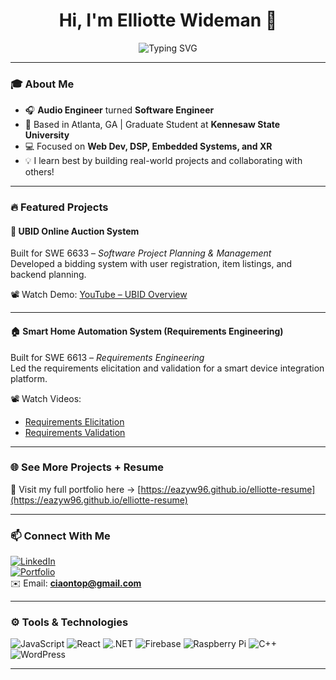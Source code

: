 <h1 align="center">Hi, I'm Elliotte Wideman 👋</h1>

<p align="center">
  <img src="https://readme-typing-svg.herokuapp.com?font=Fira+Code&size=24&pause=1000&color=00F7FF&center=true&vCenter=true&width=1000&lines=Audio+Engineer+%7C+SWE+Student+at+KSU;Full+Stack+Dev+%7C+DSP+%7C+XR+Projects;Learning+By+Building+Cool+Things+🚀" alt="Typing SVG" />
</p>

---

### 🎓 About Me

- 🎧 **Audio Engineer** turned **Software Engineer**
- 📍 Based in Atlanta, GA | Graduate Student at **Kennesaw State University**
- 💻 Focused on **Web Dev, DSP, Embedded Systems, and XR**
- 💡 I learn best by building real-world projects and collaborating with others!

---

### 🔥 Featured Projects

#### 🧾 UBID Online Auction System  
Built for SWE 6633 – *Software Project Planning & Management*  
Developed a bidding system with user registration, item listings, and backend planning.

📽️ Watch Demo: [YouTube – UBID Overview](https://youtu.be/-ZaHCMiuxE0)

---

#### 🏠 Smart Home Automation System (Requirements Engineering)  
Built for SWE 6613 – *Requirements Engineering*  
Led the requirements elicitation and validation for a smart device integration platform.

📽️ Watch Videos:  
- [Requirements Elicitation](https://youtu.be/ytfXdI5lkU8)  
- [Requirements Validation](https://youtu.be/IetucvQaaLs)

---

### 🌐 See More Projects + Resume  
📂 Visit my full portfolio here → [https://eazyw96.github.io/elliotte-resume](https://eazyw96.github.io/elliotte-resume)

---

### 📫 Connect With Me

[![LinkedIn](https://img.shields.io/badge/LinkedIn-elliottewideman007-blue?style=flat-square&logo=linkedin)](https://www.linkedin.com/in/elliottewideman007/)  
[![Portfolio](https://img.shields.io/badge/Portfolio-eazyw96.github.io-blueviolet?style=flat-square&logo=github)](https://eazyw96.github.io/elliotte-resume/)  
✉️ Email: **ciaontop@gmail.com**

---

### ⚙️ Tools & Technologies

![JavaScript](https://img.shields.io/badge/JavaScript-F7DF1E?style=flat-square&logo=javascript&logoColor=black)
![React](https://img.shields.io/badge/React-20232A?style=flat-square&logo=react&logoColor=61DAFB)
![.NET](https://img.shields.io/badge/.NET-512BD4?style=flat-square&logo=dotnet&logoColor=white)
![Firebase](https://img.shields.io/badge/Firebase-FFCA28?style=flat-square&logo=firebase&logoColor=black)
![Raspberry Pi](https://img.shields.io/badge/Raspberry%20Pi-C51A4A?style=flat-square&logo=raspberrypi&logoColor=white)
![C++](https://img.shields.io/badge/C%2B%2B-00599C?style=flat-square&logo=c%2B%2B&logoColor=white)
![WordPress](https://img.shields.io/badge/WordPress-21759B?style=flat-square&logo=wordpress&logoColor=white)

---

<!---
EazyW96/EazyW96 is a ✨ special ✨ repository because its `README.md` appears on your GitHub profile.
--->
